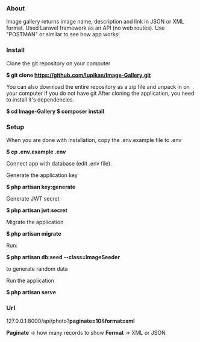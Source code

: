 <h3>About</h3>

Image gallery returns image name, description and link in JSON or XML format. Used Laravel framework as an API (no web routes). Use "POSTMAN" or similar to see how app works!

<h3>Install</h3>

Clone the git repository on your computer

<b>$ git clone https://github.com/lupikas/Image-Gallery.git</b>

You can also download the entire repository as a zip file and unpack in on your computer if you do not have git
After cloning the application, you need to install it's dependencies.

<b>$ cd Image-Gallery
$ composer install</b>

<h3>Setup</h3>

When you are done with installation, copy the .env.example file to .env

<b>$ cp .env.example .env</b>

Connect app with database (edit .env file).

Generate the application key

<b>$ php artisan key:generate</b>

Generate JWT secret

<b>$ php artisan jwt:secret</b>

Migrate the application

<b>$ php artisan migrate</b>
    
Run: 
<p><b>$ php artisan db:seed --class=ImageSeeder</b></p>
to generate random data

Run the application

<b>$ php artisan serve</b>

<h3>Url</h3>

127.0.0.1:8000/api/photo?<b>paginate=10</b>&<b>format=xml</b>
<p>
<b>Paginate</b> -> how many records to show
<b>Format</b> -> XML or JSON</p>
